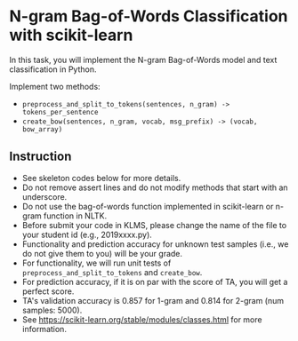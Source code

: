 # N-gram Bag-of-Words Classification with scikit-learn

In this task, you will implement the N-gram Bag-of-Words model and text classification in Python.

Implement two methods:
- `preprocess_and_split_to_tokens(sentences, n_gram) -> tokens_per_sentence`
- `create_bow(sentences, n_gram, vocab, msg_prefix) -> (vocab, bow_array)`

## Instruction
* See skeleton codes below for more details.
* Do not remove assert lines and do not modify methods that start with an underscore.
* Do not use the bag-of-words function implemented in scikit-learn or n-gram function in NLTK.
* Before submit your code in KLMS, please change the name of the file to your student id (e.g., 2019xxxx.py).
* Functionality and prediction accuracy for unknown test samples (i.e., we do not give them to you) will be your grade.
* For functionality, we will run unit tests of `preprocess_and_split_to_tokens` and `create_bow`.
* For prediction accuracy, if it is on par with the score of TA, you will get a perfect score.
* TA's validation accuracy is 0.857 for 1-gram and 0.814 for 2-gram (num samples: 5000).
* See https://scikit-learn.org/stable/modules/classes.html for more information.
